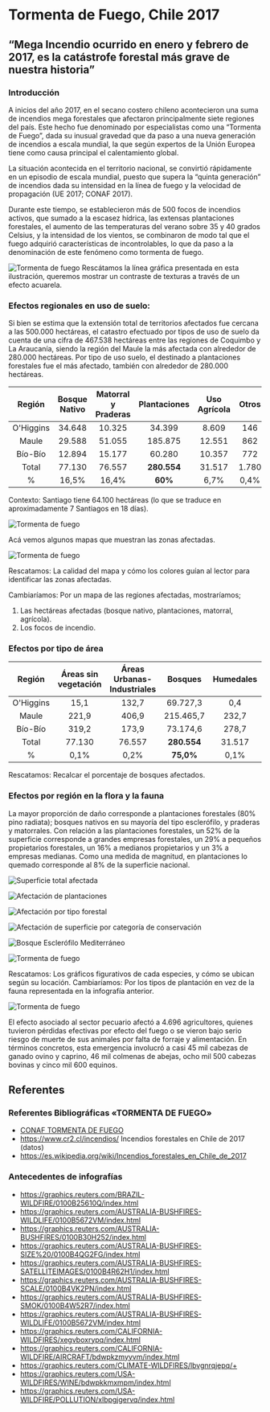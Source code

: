 # Tormenta de Fuego, Chile 2017

## “Mega Incendio ocurrido en enero y febrero de 2017, es la catástrofe forestal más grave de nuestra historia”

### Introducción

A inicios del año 2017, en el secano costero chileno acontecieron una suma de incendios mega forestales que afectaron principalmente siete regiones del país. Este hecho fue denominado por especialistas como una “Tormenta de Fuego”, dada su inusual gravedad que da paso a una nueva generación de incendios a escala mundial, la que según expertos de la Unión Europea tiene como causa principal el calentamiento global.

La situación acontecida en el territorio nacional, se convirtió rápidamente en un episodio de escala mundial, puesto que supera la “quinta generación” de incendios dada su intensidad en la línea de fuego y la velocidad de propagación (UE 2017; CONAF 2017). 

Durante este tiempo, se establecieron más de 500 focos de incendios activos, que sumado a la escasez hídrica, las extensas plantaciones forestales, el aumento de las temperaturas del verano sobre 35 y 40 grados Celsius, y la intensidad de los vientos, se combinaron de modo tal que el fuego adquirió características de incontrolables, lo que da paso a la denominación de este fenómeno como tormenta de fuego.

![Tormenta de fuego](https://user-images.githubusercontent.com/83090492/140768886-f8281f3b-eb93-4163-9c24-61be69d536df.png)
Rescátamos la línea gráfica presentada en esta ilustración, queremos mostrar un contraste de texturas a través de un efecto acuarela.

### Efectos regionales en uso de suelo:

Si bien se estima que la extensión total de territorios afectados fue cercana a las 500.000 hectáreas, el catastro efectuado por tipos de uso de suelo da cuenta de una cifra de 467.538 hectáreas entre las regiones de Coquimbo y La Araucanía, siendo la región del Maule la más afectada con alrededor de 280.000 hectáreas. Por tipo de uso suelo, el destinado a plantaciones forestales fue el más afectado, también con alrededor de 280.000 hectáreas. 

|   Región  | Bosque Nativo | Matorral y Praderas | Plantaciones | Uso Agrícola |  Otros |  Total  |
|:---------:|:-------------:|:-------------------:|:------------:|:------------:|:------:|:-------:|
| O'Higgins |     34.648    |        10.325       |    34.399    |     8.609    |   146  |  88.127 |
|   Maule   |     29.588    |        51.055       |    185.875   |    12.551    |   862  | 279.931 |
|  Bío-Bío  |     12.894    |        15.177       |    60.280    |    10.357    |   772  |  99.480 |
|   Total   |     77.130    |        76.557       | **280.554**  |    31.517    |  1.780 | 467.538 |
|     %     |      16,5%    |         16,4%       |    **60%**   |      6,7%    |   0,4% |   100%  |

Contexto: Santiago tiene 64.100 hectáreas (lo que se traduce en aproximadamente 7 Santiagos en 18 días).

![Tormenta de fuego](readme/mapas-incendios.jpg)

Acá vemos algunos mapas que muestran las zonas afectadas.

![Tormenta de fuego](readme/mapa.jpg)


Rescatamos: La calidad del mapa y cómo los colores guían al lector para identificar las zonas afectadas.

Cambiaríamos: Por un mapa de las regiones afectadas, mostraríamos;
1) Las hectáreas afectadas (bosque nativo, plantaciones, matorral, agrícola).
2) Los focos de incendio.

### Efectos por tipo de área

|   Región  | Áreas sin vegetación | Áreas Urbanas-Industriales | Bosques | Humedales |  Praderas y Matorrales | Terrenos Agrícolas |  Total  |
|:---------:|:--------------------:|:--------------------------:|:-------:|:---------:|:----------------------:|:------------------:|:-------:|
| O'Higgins |          15,1        |              132,7         |69.727,3 |     0,4   |        11.484,3        |       8.997,4      |90.357,3 |
|   Maule   |          221,9       |              406,9         |215.465,7|   232,7   |   51.105,2             |      12.673,6      |280.106,0|
|  Bío-Bío  |          319,2       |              173,9         |73.174,6 |   278,7   |   15.176,8             |      10.356,5      |99.479,7 |
|   Total   |        77.130        |              76.557        |**280.554**|31.517   |  1.780                 |       467.538      |518.174,2|
|     %     |        0,1%          |               0,2%         |**75,0%** |   0,1%    |   18,1%                |        6,5%        | 100%    |

Rescatamos: Recalcar el porcentaje de bosques afectados.

### Efectos por región en la flora y la fauna 

La mayor proporción de daño corresponde a plantaciones forestales (80% pino radiata); bosques nativos en su mayoría del tipo esclerófilo, y praderas y matorrales. Con relación a las plantaciones forestales, un 52% de la superficie corresponde a grandes empresas forestales, un 29% a pequeños propietarios forestales, un 16% a medianos propietarios y un 3% a empresas medianas. Como una medida de magnitud, en plantaciones lo quemado corresponde al 8% de la superficie nacional. 

![Superficie total afectada](https://user-images.githubusercontent.com/83090492/140852069-25c2b5d8-b829-43af-8c4e-9e1e9faea40a.jpg)

![Afectación de plantaciones](https://user-images.githubusercontent.com/83090492/140852082-61d65258-354b-4392-b47c-79cb9fdc1593.jpg)

![Afectación por tipo forestal](https://user-images.githubusercontent.com/83090492/140852098-8f72e4e7-9aa6-464c-8820-98c1f7a68d45.jpg)

![Afectación de superficie por categoría de conservación](https://user-images.githubusercontent.com/83090492/140852116-aa63383f-9a38-406c-961f-3154a17cdacf.jpg)

![Bosque Esclerófilo Mediterráneo](https://user-images.githubusercontent.com/83090492/140852129-3f3b53d2-4fe0-415f-b5e8-75419ed559da.jpg)


![Tormenta de fuego](readme/fauna-afectada.jpg)

Rescatamos: Los gráficos figurativos de cada especies, y cómo se ubican según su locación.
Cambiaríamos: Por los tipos de plantación en vez de la fauna representada en la infografía anterior. 

![Tormenta de fuego](readme/especies-afectadas.jpg)

El efecto asociado al sector pecuario afectó a 4.696 agricultores, quienes tuvieron pérdidas efectivas por efecto del fuego o se vieron bajo serio riesgo de muerte de sus animales por falta de forraje y alimentación. En términos concretos, esta emergencia involucró a casi 45 mil cabezas de ganado ovino y caprino, 46 mil colmenas de abejas, ocho mil 500 cabezas bovinas y cinco mil 600 equinos. 


## Referentes

### Referentes Bibliográficas «TORMENTA DE FUEGO» 
+ [CONAF TORMENTA DE FUEGO](https://www.conaf.cl/tormenta_de_fuego-2017/DESCRIPCION-Y-EFECTOS-TORMENTA-DE-FUEGO-18-ENERO-AL-5-FEBRERO-2017.pdf)
+ https://www.cr2.cl/incendios/
Incendios forestales en Chile de 2017 (datos)
+ https://es.wikipedia.org/wiki/Incendios_forestales_en_Chile_de_2017

### Antecedentes de infografías 
+ https://graphics.reuters.com/BRAZIL-WILDFIRE/0100B25610Q/index.html
+ https://graphics.reuters.com/AUSTRALIA-BUSHFIRES-WILDLIFE/0100B5672VM/index.html
+ https://graphics.reuters.com/AUSTRALIA-BUSHFIRES/0100B30H252/index.html
+ https://graphics.reuters.com/AUSTRALIA-BUSHFIRES-SIZE%20/0100B4QG2FG/index.html
+ https://graphics.reuters.com/AUSTRALIA-BUSHFIRES-SATELLITEIMAGES/0100B4R62H1/index.html
+ https://graphics.reuters.com/AUSTRALIA-BUSHFIRES-SCALE/0100B4VK2PN/index.html
+ https://graphics.reuters.com/AUSTRALIA-BUSHFIRES-SMOK/0100B4W52R7/index.html
+ https://graphics.reuters.com/AUSTRALIA-BUSHFIRES-WILDLIFE/0100B5672VM/index.html
+ https://graphics.reuters.com/CALIFORNIA-WILDFIRES/xegvboxrypq/index.html
+ https://graphics.reuters.com/CALIFORNIA-WILDFIRE/AIRCRAFT/bdwpkzmyyvm/index.html
+ https://graphics.reuters.com/CLIMATE-WILDFIRES/lbvgnrqjepq/+ 
+ https://graphics.reuters.com/USA-WILDFIRES/WINE/bdwpkkmxmpm/index.html
+ https://graphics.reuters.com/USA-WILDFIRE/POLLUTION/xlbpgjgervq/index.html
